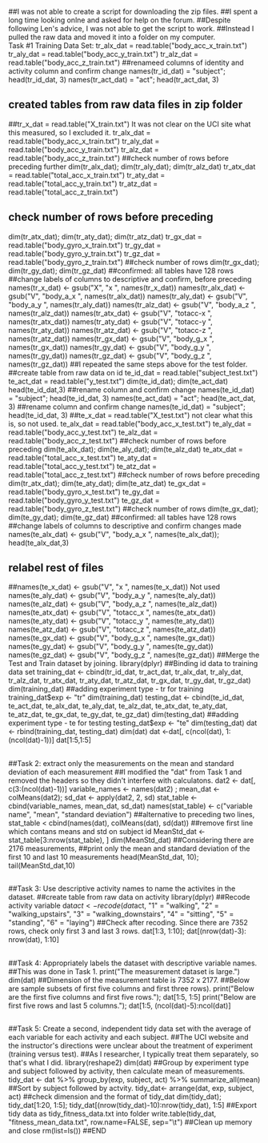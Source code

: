 ##I was not able to create a script for downloading the zip files.
##I spent a long time looking onlne and asked for help on the forum.
##Despite following Len's advice, I was not able to get the script to work.
##Instead I pulled the raw data and moved it into a folder on my computer.                                                                                     
Task #1
Training Data Set: 
tr_alx_dat = read.table("body_acc_x_train.txt") 
tr_aly_dat = read.table("body_acc_y_train.txt")
tr_alz_dat = read.table("body_acc_z_train.txt")
##renameed columns of identity and activity column and confirm change
names(tr_id_dat) = "subject"; head(tr_id_dat, 3)
names(tr_act_dat) = "act"; head(tr_act_dat, 3)
## created tables from raw data files in zip folder
##tr_x_dat = read.table("X_train.txt") It was not clear on the UCI site what this measured, so I excluded it.
tr_alx_dat = read.table("body_acc_x_train.txt") 
tr_aly_dat = read.table("body_acc_y_train.txt")
tr_alz_dat = read.table("body_acc_z_train.txt")
##check number of rows before preceding further
dim(tr_alx_dat); dim(tr_aly_dat); dim(tr_alz_dat) 
tr_atx_dat = read.table("total_acc_x_train.txt")
tr_aty_dat = read.table("total_acc_y_train.txt")
tr_atz_dat = read.table("total_acc_z_train.txt")
## check number of rows before preceding
dim(tr_atx_dat); dim(tr_aty_dat); dim(tr_atz_dat) 
tr_gx_dat = read.table("body_gyro_x_train.txt")
tr_gy_dat = read.table("body_gyro_y_train.txt")
tr_gz_dat = read.table("body_gyro_z_train.txt")
##check number of rows
dim(tr_gx_dat); dim(tr_gy_dat); dim(tr_gz_dat)
##confirmed: all tables have 128 rows
##change labels of columns to descriptive and confirm, before preceding
names(tr_x_dat) <- gsub("X", "x ", names(tr_x_dat))
names(tr_alx_dat) <- gsub("V", "body_a_x ", names(tr_alx_dat))
names(tr_aly_dat) <- gsub("V", "body_a_y ", names(tr_aly_dat))
names(tr_alz_dat) <- gsub("V", "body_a_z ", names(tr_alz_dat))
names(tr_atx_dat) <- gsub("V", "totacc-x ", names(tr_atx_dat))
names(tr_aty_dat) <- gsub("V", "totacc-y ", names(tr_aty_dat))
names(tr_atz_dat) <- gsub("V", "totacc-z ", names(tr_atz_dat))
names(tr_gx_dat) <- gsub("V", "body_g_x ", names(tr_gx_dat))
names(tr_gy_dat) <- gsub("V", "body_g_y ", names(tr_gy_dat))
names(tr_gz_dat) <- gsub("V", "body_g_z ", names(tr_gz_dat))
##I repeated the same steps above for the test folder.
##create table from raw data on id
te_id_dat = read.table("subject_test.txt")
te_act_dat = read.table("y_test.txt")
dim(te_id_dat); dim(te_act_dat)
head(te_id_dat,3)
##rename column and confirm change
names(te_id_dat) = "subject"; head(te_id_dat, 3)
names(te_act_dat) = "act"; head(te_act_dat, 3)
##rename column and confirm change
names(te_id_dat) = "subject"; head(te_id_dat, 3)
##te_x_dat = read.table("X_test.txt") not clear what this is, so not used.
te_alx_dat = read.table("body_acc_x_test.txt")
te_aly_dat = read.table("body_acc_y_test.txt")
te_alz_dat = read.table("body_acc_z_test.txt")
##check number of rows before preceding
dim(te_alx_dat); dim(te_aly_dat); dim(te_alz_dat) 
te_atx_dat = read.table("total_acc_x_test.txt")
te_aty_dat = read.table("total_acc_y_test.txt")
te_atz_dat = read.table("total_acc_z_test.txt")
##check number of rows before preceding
dim(tr_atx_dat); dim(te_aty_dat); dim(te_atz_dat) 
te_gx_dat = read.table("body_gyro_x_test.txt")
te_gy_dat = read.table("body_gyro_y_test.txt")
te_gz_dat = read.table("body_gyro_z_test.txt")
##check number of rows
dim(te_gx_dat); dim(te_gy_dat); dim(te_gz_dat)
##confirmed: all tables have 128 rows
##change labels of columns to descriptive and confirm changes made
names(te_alx_dat) <- gsub("V", "body_a_x ", names(te_alx_dat)); head(te_alx_dat,3)
## relabel rest of files
##names(te_x_dat) <- gsub("V", "x ", names(te_x_dat)) Not used
names(te_aly_dat) <- gsub("V", "body_a_y ", names(te_aly_dat))
names(te_alz_dat) <- gsub("V", "body_a_z ", names(te_alz_dat))
names(te_atx_dat) <- gsub("V", "totacc_x ", names(te_atx_dat))
names(te_aty_dat) <- gsub("V", "totacc_y ", names(te_aty_dat))
names(te_atz_dat) <- gsub("V", "totacc_z ", names(te_atz_dat))
names(te_gx_dat) <- gsub("V", "body_g_x ", names(te_gx_dat))
names(te_gy_dat) <- gsub("V", "body_g_y ", names(te_gy_dat))
names(te_gz_dat) <- gsub("V", "body_g_z ", names(te_gz_dat))
##Merge the Test and Train dataset by joining.
library(dplyr)
##Binding id data to training data set
training_dat <- cbind(tr_id_dat, tr_act_dat, tr_alx_dat, tr_aly_dat, tr_alz_dat, tr_atx_dat, tr_aty_dat, tr_atz_dat, tr_gx_dat, tr_gy_dat, tr_gz_dat)
dim(training_dat)
##adding experiment type - tr for training
training_dat$exp <- "tr"
dim(training_dat)
testing_dat <- cbind(te_id_dat, te_act_dat, te_alx_dat, te_aly_dat, te_alz_dat, te_atx_dat, te_aty_dat, te_atz_dat, te_gx_dat, te_gy_dat, te_gz_dat)
dim(testing_dat)
##adding experiment type - te for testing
testing_dat$exp <- "te"
dim(testing_dat)
dat <- rbind(training_dat, testing_dat)
dim(dat)
dat <-dat[, c(ncol(dat), 1:(ncol(dat)-1))]
dat[1:5,1:5]
##
##Task 2: extract only the measurements on the mean and standard deviation of each measurement
##I modified the "dat" from Task 1 and removed the headers so they didn't interfere with calculatons.
dat2 <- dat[, c(3:(ncol(dat)-1))]
variable_names <- names(dat2) ; mean_dat <-colMeans(dat2); sd_dat <- apply(dat2, 2, sd)
stat_table <- cbind(variable_names, mean_dat, sd_dat)
names(stat_table) <- c("variable name", "mean", "standard deviation")
##alternative to preceding two lines, stat_table < cbind(names(dat), colMeans(dat), sd(dat))
##remove first line which contans means and std on subject id
MeanStd_dat <- stat_table[3:nrow(stat_table), ]
dim(MeanStd_dat)
##Considering there are 2176 measurements, 
##print only the mean and standard deviation of the first 10 and last 10 measurements
head(MeanStd_dat, 10); tail(MeanStd_dat,10)
##
##Task 3: Use descriptive activity names to name the activites in the dataset.
##create table from raw data on activity
library(dplyr)
##Recode activity variable
dat$act <- recode(dat$act, "1" = "walking", "2" = "walking_upstairs", "3" = "walking_downstairs", "4" = "sitting", 
                "5" = "standing", "6" = "laying")
##Check after recoding. Since there are 7352 rows, check only first 3 and last 3 rows.
dat[1:3, 1:10]; dat[(nrow(dat)-3): nrow(dat), 1:10]
##
##Task 4: Appropriately labels the dataset with descriptive variable names.
##This was done in Task 1.
print("The measurement dataset is large.")
dim(dat)
##Dimension of the measurement table is 7352 x 2177.
##Below are sample subsets of first five columns and first three rows).
print("Below are the first five columns and first five rows."); dat[1:5, 1:5]
print("Below are first five rows and last 5 columns."); dat[1:5, (ncol(dat)-5):ncol(dat)]
##
##Task 5: Create a second, independent tidy data set with the average of each variable for each activity and each subject.
##The UCI website and the instructor's directions were unclear about the treatment of experiment (training versus test).
##As I researcher, I typically treat them separately, so that's what I did.
library(reshape2)
dim(dat)
##Group by experiment type and subject followed by activity, then calculate mean of measurements.
tidy_dat <- dat %>% group_by(exp, subject, act) %>% summarize_all(mean)
##Sort by subject followed by actvity.
tidy_dat<- arrange(dat, exp, subject, act)
##check dimension and the format of tidy_dat
dim(tidy_dat); tidy_dat[1:20, 1:5]; tidy_dat[(nrow(tidy_dat)-10):nrow(tidy_dat), 1:5]
##Export tidy data as tidy_fitness_data.txt into folder
write.table(tidy_dat, "fitness_mean_data.txt", row.name=FALSE, sep="\t")
##Clean up memory and close
rm(list=ls())
##END
